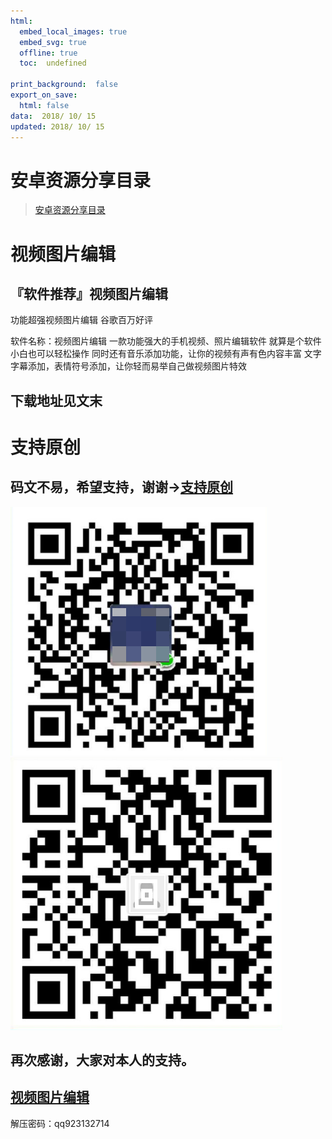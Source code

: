 ```yaml
---
html:
  embed_local_images: true
  embed_svg: true
  offline: true
  toc:  undefined

print_background:  false
export_on_save:
  html: false
data:  2018/ 10/ 15
updated: 2018/ 10/ 15
---
```


# 安卓资源分享目录

> [安卓资源分享目录](https://blog.csdn.net/qq923132714/article/details/83059823 "安卓资源分享目录")


# 视频图片编辑

## 『软件推荐』视频图片编辑

功能超强视频图片编辑 谷歌百万好评

软件名称：视频图片编辑
一款功能强大的手机视频、照片编辑软件
就算是个软件小白也可以轻松操作
同时还有音乐添加功能，让你的视频有声有色内容丰富
文字字幕添加，表情符号添加，让你轻而易举自己做视频图片特效

## 下载地址见文末

# 支持原创
## 码文不易，希望支持，谢谢->**[支持原创](http://blog.csdn.net/qq923132714/article/details/79399145)**
![微信支付](https://raw.githubusercontent.com/923132714/my_picture/master/blog/support/weixin.png)![微信支付](https://raw.githubusercontent.com/923132714/my_picture/master/blog/support/支付宝.png)
## 再次感谢，大家对本人的支持。



## [视频图片编辑](http://u16848854.ctfile.net/fs/16848854-330733650 "视频图片编辑")

解压密码：qq923132714
